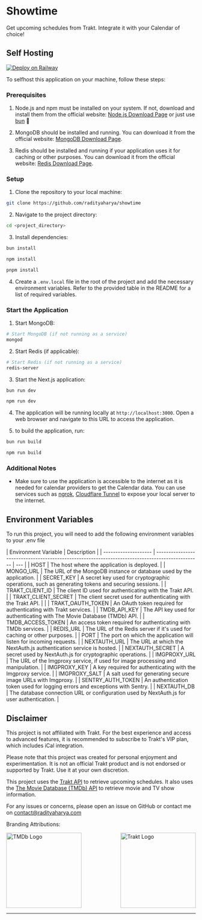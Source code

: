 # Showtime

Get upcoming schedules from Trakt. Integrate it with your Calendar of choice!

## Self Hosting

[![Deploy on Railway](https://railway.app/button.svg)](https://railway.app/template/GDOxtk?referralCode=radityaharya)

To selfhost this application on your machine, follow these steps:

### Prerequisites

1. Node.js and npm must be installed on your system. If not, download and install them from the official website: [Node.js Download Page](https://nodejs.org/) or just use [bun](https://bun.sh/) 👀

2. MongoDB should be installed and running. You can download it from the official website: [MongoDB Download Page](https://www.mongodb.com/try/download/community).

3. Redis should be installed and running if your application uses it for caching or other purposes. You can download it from the official website: [Redis Download Page](https://redis.io/download).

### Setup

1. Clone the repository to your local machine:

```bash
git clone https://github.com/radityaharya/showtime
```

2. Navigate to the project directory:

```bash
cd <project_directory>
```

3. Install dependencies:

```bash
bun install
```

```bash
npm install
```

```bash
pnpm install
```

4. Create a `.env.local` file in the root of the project and add the necessary environment variables. Refer to the provided table in the README for a list of required variables.

### Start the Application

1. Start MongoDB:

```bash
# Start MongoDB (if not running as a service)
mongod
```

2. Start Redis (if applicable):

```bash
# Start Redis (if not running as a service)
redis-server
```

3. Start the Next.js application:

```bash
bun run dev
```

```bash
npm run dev
```

4. The application will be running locally at `http://localhost:3000`. Open a web browser and navigate to this URL to access the application.

5. to build the application, run:

```bash
bun run build
```

```bash
npm run build
```

### Additional Notes

- Make sure to use the application is accessible to the internet as it is needed for calendar providers to get the Calendar data. You can use services such as [ngrok](https://ngrok.com/), [Cloudflare Tunnel](https://www.cloudflare.com/products/tunnel/) to expose your local server to the internet.

## Environment Variables

To run this project, you will need to add the following environment variables to your .env file

| Environment Variable | Description                                                                                      |
| -------------------- | ------------------------------------------------------------------------------------------------ | --- |
| HOST                 | The host where the application is deployed.                                                      |
| MONGO_URL            | The URL of the MongoDB instance or database used by the application.                             |
| SECRET_KEY           | A secret key used for cryptographic operations, such as generating tokens and securing sessions. |
| TRAKT_CLIENT_ID      | The client ID used for authenticating with the Trakt API.                                        |
| TRAKT_CLIENT_SECRET  | The client secret used for authenticating with the Trakt API.                                    |     |
| TRAKT_OAUTH_TOKEN    | An OAuth token required for authenticating with Trakt services.                                  |
| TMDB_API_KEY         | The API key used for authenticating with The Movie Database (TMDb) API.                          |
| TMDB_ACCESS_TOKEN    | An access token required for authenticating with TMDb services.                                  |
| REDIS_URL            | The URL of the Redis server if it's used for caching or other purposes.                          |
| PORT                 | The port on which the application will listen for incoming requests.                             |
| NEXTAUTH_URL         | The URL at which the NextAuth.js authentication service is hosted.                               |
| NEXTAUTH_SECRET      | A secret used by NextAuth.js for cryptographic operations.                                       |
| IMGPROXY_URL         | The URL of the Imgproxy service, if used for image processing and manipulation.                  |
| IMGPROXY_KEY         | A key required for authenticating with the Imgproxy service.                                     |
| IMGPROXY_SALT        | A salt used for generating secure image URLs with Imgproxy.                                      |
| SENTRY_AUTH_TOKEN    | An authentication token used for logging errors and exceptions with Sentry.                      |
| NEXTAUTH_DB          | The database connection URL or configuration used by NextAuth.js for user authentication.        |

## Disclaimer

This project is not affiliated with Trakt. For the best experience and access to advanced features, it is recommended to subscribe to Trakt's VIP plan, which includes iCal integration.

Please note that this project was created for personal enjoyment and experimentation. It is not an official Trakt product and is not endorsed or supported by Trakt. Use it at your own discretion.

This project uses the [Trakt API](https://trakt.docs.apiary.io/) to retrieve upcoming schedules. It also uses the [The Movie Database (TMDb) API](https://developers.themoviedb.org/3/getting-started/introduction) to retrieve movie and TV show information.

For any issues or concerns, please open an issue on GitHub or contact me on [contact@radityaharya.com](mailto:contact@radityaharya.com)

Branding Attributions:

<div style="display:flex;justify-content:space-between;">
  <img src="https://www.themoviedb.org/assets/2/v4/logos/v2/blue_square_2-d537fb228cf3ded904ef09b136fe3fec72548ebc1fea3fbbd1ad9e36364db38b.svg" alt="TMDb Logo" width="200"/>
  <img src="https://static.radityaharya.com/trakt-wide-red-white.svg" alt="Trakt Logo" width="200"/>
</div>

---
